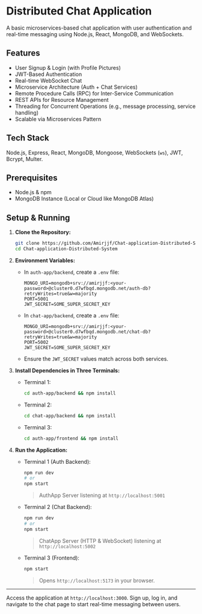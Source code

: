 # Distributed Chat Application

A basic microservices-based chat application with user authentication and real-time messaging using Node.js, React, MongoDB, and WebSockets.

## Features

* User Signup & Login (with Profile Pictures)
* JWT-Based Authentication
* Real-time WebSocket Chat
* Microservice Architecture (Auth + Chat Services)
* Remote Procedure Calls (RPC) for Inter-Service Communication
* REST APIs for Resource Management
* Threading for Concurrent Operations (e.g., message processing, service handling)
* Scalable via Microservices Pattern

## Tech Stack

Node.js, Express, React, MongoDB, Mongoose, WebSockets (`ws`), JWT, Bcrypt, Multer.

## Prerequisites

* Node.js & npm
* MongoDB Instance (Local or Cloud like MongoDB Atlas)

## Setup & Running

1.  **Clone the Repository:**  
    ```bash
    git clone https://github.com/Amirjjf/Chat-application-Distributed-System
    cd Chat-application-Distributed-System
    ```

2.  **Environment Variables:**
    * In `auth-app/backend`, create a `.env` file:
        ```dotenv
        MONGO_URI=mongodb+srv://amirjjf:<your-password>@cluster0.d7wfbqd.mongodb.net/auth-db?retryWrites=true&w=majority
        PORT=5001
        JWT_SECRET=SOME_SUPER_SECRET_KEY
        ```
    * In `chat-app/backend`, create a `.env` file:
        ```dotenv
        MONGO_URI=mongodb+srv://amirjjf:<your-password>@cluster0.d7wfbqd.mongodb.net/chat-db?retryWrites=true&w=majority
        PORT=5002
        JWT_SECRET=SOME_SUPER_SECRET_KEY
        ```
    * Ensure the `JWT_SECRET` values match across both services.

3.  **Install Dependencies in Three Terminals:**
    * Terminal 1:  
      ```bash
      cd auth-app/backend && npm install
      ```
    * Terminal 2:  
      ```bash
      cd chat-app/backend && npm install
      ```
    * Terminal 3:  
      ```bash
      cd auth-app/frontend && npm install
      ```

4.  **Run the Application:**
    * Terminal 1 (Auth Backend):  
      ```bash
      npm run dev
      # or
      npm start
      ```
      > AuthApp Server listening at `http://localhost:5001`
    * Terminal 2 (Chat Backend):  
      ```bash
      npm run dev
      # or
      npm start
      ```
      > ChatApp Server (HTTP & WebSocket) listening at `http://localhost:5002`
    * Terminal 3 (Frontend):  
      ```bash
      npm start
      ```
      > Opens `http://localhost:5173` in your browser.

---

Access the application at `http://localhost:3000`. Sign up, log in, and navigate to the chat page to start real-time messaging between users.
